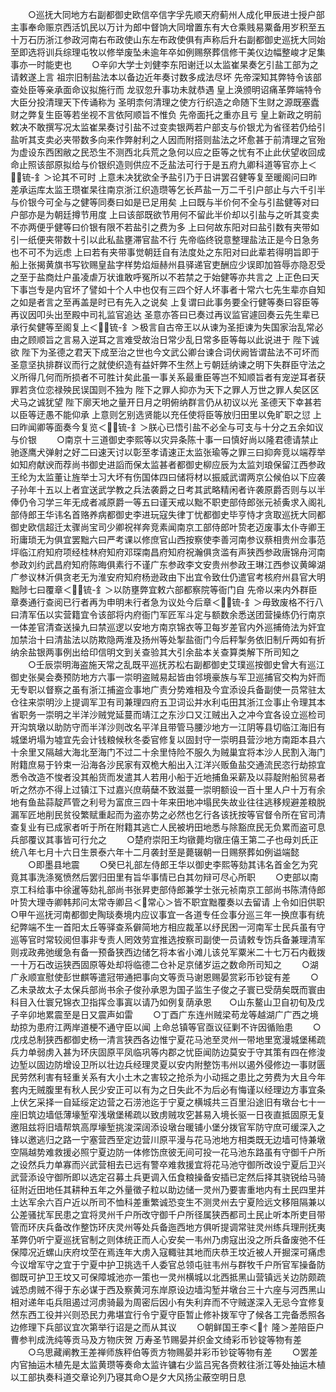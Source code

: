 <!-- { "loadSidebar": true } -->
　　○巡抚大同地方右副都御史欧信卒信字孚先顺天府蓟州人成化甲辰进士授户部主事奉命赈京西活饥民以万计为郎中督饷大同增置东有大仓乘贱易粟备用岁积至五十万石历浙江参政河南右布政使山东左布政使俱有声称后升右副都御史巡抚大同始至即选将训兵综理屯牧以修举废坠未逾年卒如例赐祭葬信修干美仪边幅整峻才足集事亦一时能吏也
　　○辛卯大学士刘健李东阳谢迁以太监崔杲奏乞引盐工部为之请敕遂上言  祖宗旧制盐法本以备边近年奏讨数多成法尽坏  先帝深知其弊特令该部查处臣等亲承面命议拟施行而  龙驭忽升事功未就恭遇  皇上涣颁明诏痛革弊端特令大臣分投清理天下传诵称为  圣明柰何清理之使方行织造之命随下生财之源既塞蠹财之弊复生臣等若坐视不言依阿顺旨不惟负  先帝面托之重亦且亏  皇上新政之明前敕决不敢撰写况太监崔杲奏讨引盐不过变卖银两若户部支与价银尤为省径若仍给引盐听其支卖必夹带数多向来作弊射利之人因而附搭则盐法之坏愈甚于前清理之官殆为虚设东西困敝之民恐生不测西北兵荒之急何以应之臣等之忧有不止此伏望收回成命止照该部原拟给与价银织造则供应不乏盐法可行于是五府九卿科道等官亦上＜锍-釒＞论其不可时  上意未决犹欲全予盐引乃于日讲罢召健等复至暖阁问曰昨差承运库太监王瓒崔杲往南京浙江织造瓒等乞长芦盐一万二千引户部止与六千引半与价银今可全与之健等同奏曰如是已足用矣  上曰既与半价何不全与引盐健等对曰户部亦是为朝廷撙节用度  上曰该部既欲节用何不留此半价却以引盐与之听其变卖不亦两便乎健等曰价银有限不若盐引之费为多  上曰何故东阳对曰盐引数有夹带如引一纸便夹带数十引以此私盐壅滞官盐不行  先帝临终锐意整理盐法正是今日急务也不可不为远虑  上曰若有夹带事觉朝廷自有法度处之东阳对曰此辈若得明旨即于船上张揭黄旗书写钦赐皇盐字样势焰烜赫州县驿递官吏酬应少误即加笞辱亦隐忍受之至于盐商灶户虽凌虐万状谁敢呼冤所以不若禁之于始健等亦共言之  上正色曰天下事岂专是内官坏了譬如十个人中也仅有三四个好人坏事者十常六七先生辈亦自知之如是者言之至再盖是时已有先入之说矣  上复谓曰此事务要全行健等奏曰容臣等再议因叩头出至殿中司礼监官追达  圣意亦答曰已奏过再议监官遽回奏云先生辈已承行矣健等至阁复上＜锍-釒＞极言自古帝王以从谏为圣拒谏为失国家治乱常必由之顾顺旨之言易入逆耳之言难受故治日常少乱日常多臣等每以此说进于  陛下诚欲  陛下为圣德之君天下成至治之世也今文武公卿台谏合词伏阙皆谓盐法不可坏而  圣意坚执排群议而行之就使织造有益奸弊不生然上亏朝廷纳谏之明下失群臣守法之义所得几何而所损者不可胜计矣此虽一事关系最重臣等岂不知顺旨者有宠逆耳者获罪若贪位恋禄殃民误国则不独为  陛下之罪人抑亦为天下之罪人万世之罪人矣区区犬马之诚犹望  陛下廓天地之量开日月之明俯纳群言仍从初议以光  圣德天下幸甚若以臣等迂愚不能仰承  上意则乞别选贤能以充任使将臣等放归田里以免旷职之愆  上曰昨闻卿等面奏今复览＜锍-釒＞朕心已悟引盐不必全与可支与十分之五余如议与价银
　　○南京十三道御史李熙等以灾异条陈十事一曰慎好尚以隆君德请禁止驰逐鹰犬弹射之好二曰速天讨以彰至孝请速正太监张瑜等之罪三曰抑奔竞以端荐举如知府献谀而荐尚书御史进謟而保太监甚者都御史柳应辰为太监刘琅保留江西参政王纶为太监董让旌举士习大坏有伤国体四曰储将材以振威武谓两京公候伯以下应袭子孙年十五以上者宜送武学教之兵法袭爵之日考其武略精闲者许袭原爵否则与以半俸仍令习学三年无成者减原爵一等五曰谨天戒以黜不职吏部侍郎张元祯夤求入阁礼部侍郎王华讳名首赂养病都御史李进玩寇失律丁忧都御史毕亨恃才贪取巡抚大同都御史欧信超迁太骤尚宝司少卿祝祥奔竞素闻南京工部侍郎叶贽老迈废事太仆寺卿王珩庸琐无为俱宜罢黜六曰严考课以修庶官山西按察使李善河南参议蔡相贵州佥事范坪临江府知府项经桂林府知府邓琛南昌府知府祝瀚俱贪滥有声狭西参政唐锦舟河南参政刘约武昌府知府陈晦俱素行不谨广东参政李文安贵州参政王琳江西参议黄皞湖广参议林沂俱贪老无为淮安府知府杨逊政由下出宜令致仕仍遣官考核府州县官大明黜陟七曰覆章＜锍-釒＞以防壅弊宜敕六部都察院等衙门自  先帝以来内外群臣章奏通行查阅已行者再为申明未行者急为议处今后章＜锍-釒＞毋致废格不行八曰清军伍以实营籍宜令该部将内府衙门军匠军斗定与额数余悉送团营操练仍行南京一体差官清查送操九曰禁巡逻以安地方南京锦衣等卫每岁差官内外巡捕倚法为奸宜加禁治十曰清盐法以防欺隐两淮及扬州等处掣盐衙门今后秤掣务依旧制斤两如有折纳余盐银两事例出给印信明文到关查验其大引余盐本关查算类解下所司知之
　　○壬辰崇明海盗施天常之乱既平巡抚苏松右副都御史艾璞巡按御史曾大有巡江御史张昊会奏预防地方六事一崇明盗贼易起皆由邻境豪族与军卫巡捕官交构为奸而无专职以督察之虽有浙江捕盗佥事地广责分势难相及今宜添设兵备副使一员常驻太仓往来崇明沙上提调军卫有司兼理四府五卫词讼并水利屯田其浙江佥事止令理其本省职务一崇明之半洋沙贼党延蔓而靖江之东沙口又江贼出入之冲今宜各设立巡检司开沟筑墩以助防守而半洋沙则改名平洋且带管马腰沙地方一江阴等县切临江海旧有城堡坍塌为墟宜先会计钱粮候秋冬委官修复以固封守一崇明县营沙地方南距本县六十余里又隔越大海北至海门不过二十余里恃险不服久为贼巢宜将本沙人民割入海门附籍庶易于钤束一沿海各沙民家有双桅大船出入江洋兴贩鱼盐交通流民恣行劫掠宜悉令改造不悛者没其船货而发遣其人若用小船于近地捕鱼采薪及以蒜靛附船贸易者听之然亦不得上过镇江下过嘉兴庶萌蘖不致滋蔓一崇明额设一百十里人户十万有余地有鱼盐蒜靛芦管之利号为富庶三四十年来田地冲塌民失故业往往逃移规避差粮脱漏军匠地削民贫役繁赋重起而为盗亦势之必然也乞行各该抚按等官督令所在官司清查复业有已成家者听于所在附籍其逃亡人民被坍田地悉与除豁庶民无负累而盗可息兵部覆议其事皆可行允之
　　○楚府崇阳王均镦薨均镦庄僖王第二子也母刘氏正统八年七月十六日生景泰六年十二月袭封至是薨辍朝一日赐祭葬如例谥端懿
　　○即墨县地震
　　○癸巳礼部左侍郎王华以御史李熙等劾其讳名首金乞为究竟其事洗涤冤愤然后罢归田里有旨华事情已白其勿辩可尽心所职
　　○吏部以南京工科给事中徐暹等劾礼部尚书张昇吏部侍郎兼学士张元祯南京工部尚书陈清侍郎叶贽大理寺卿韩邦问太常寺卿吕＜常心＞皆不职宜黜覆奏以去留请  上令如旧供职○甲午巡抚河南都御史陶琰奏境内应议事宜一各道专任佥事分巡三年一换庶事有统纪弊端不生一首阳太丘等驿查系僻简地方相应裁革以纾民困一河南军士民兵虽有守巡等官时常较阅但事非专责人罔效劳宜推选按察司副使一员请敕专饬兵备兼理清军则戎政弗弛缓急有备一预备狭西边储乞将本省小滩儿该兑军粟米二十七万石内截拨一十万石改运狭西固原等处却将临德二仓补足京储岁运之数命所司知之
　　○湖广永顺宣慰使彭世麒等遣冠带通把事向文等贡马谢恩赐晏赏彩币钞锭有差
　　○乙未录故太子太保兵部尚书余子俊孙承恩为国子监生子俊之子寰已受荫矣既而寰由科目入仕寰兄锦衣卫指挥佥事寘以请乃如例复荫承恩　　○山东鳌山卫自初旬及戊子辛卯地累震至是日又震声如雷
　　○丁酉广东连州贼梁苟龙等越湖广广西之境劫掠为患府江两岸道梗不通守臣以闻  上命总镇等官亟议征剿不许因循贻患
　　○戊戌总制狭西都御史杨一清言狭西各边惟宁夏花马池至灵州一带地里宽漫城堡稀疏兵力单弱虏入甚为环庆固原平凤临巩等内郡之忧臣闻防边莫安于守其策有四在修浚边堑以固边防增设卫所以壮边兵经理灵夏以安内附整饬韦州以遏外侵修边一事财匮民劳然利害有轻重关系有大小土木之害较之抢杀为小动摇之患比之劳费为大且今年套内无贼腹里有秋人民少安正可以有为之日失此不为后必有悔谨以经理边方事宜条上伏乞采择一自延绥定边营之石涝池迄于宁夏之横城共三百里沿途旧有墩台七十一座旧筑边墙低薄壕堑窄浅墩堡稀疏以致虏贼攻穵甚易入境长驱一日夜直抵固原无复邀阻兹将旧墙帮筑高厚壕堑挑浚深阔添设墩台暖铺小堡分拨官军防守庶可缓深入之锋以邀逃归之路一宁塞营西至定边营川原平漫与花马池地方相类既无边墙可恃兼墩空隔越势难救援必照宁夏边防一体修饬庶彼无间可投一花马池东路虽有守御千户所之设然兵力单寡而兴武营相去已远有警卒难救援宜将花马池守御所改设宁夏后卫兴武营添设守御所即以选定召募土兵更调入伍食粮操备安插已定然后择其骁锐给马骑征附近田地任其耕种五年之外量徵子粒以助边储一灵州乃要害重地内有土民四里并土达军余六百户近以所司不恤科差重繁诚恐变生不测灵州去宁夏险远文移阻隔兼以公差骚扰军民患之宜将灵州千户所改守御千户所径属狭西都司土民止听本所吏目带管而环庆兵备改作整饬环庆灵州等处兵备迤西地方俱听提调常驻灵州练兵理刑抚夷革弊仍听宁夏巡抚官制之则体统正而人心安矣一韦州乃虏寇出没之所兵备废弛不任保障况近螺山庆府坟茔在焉连年大虏入寇輙驻其地而庆恭王坟近被人开掘深可痛虑今议增军守之宜于宁夏中护卫挑选千人委官总领屯驻韦州与群牧千户所官军操备防御既可护卫王坟又可保障城池亦一策也一灵州横城以北西抵黑山营镇远关边防颇疏诚恐虏贼不得于东必谋于西及察黄河东岸原设边墙沟堑并墩台三十六座与河西黑山相对递年屯兵阻遏过河虏骑最为周密后因小有失利弃而不守贼遂深入无忌今宜修复然东西工役并兴则恐民力弗堪宜行令宁夏守臣暂止修补拨军守了候各工完备悉照各边修理下兵部议宜次第举行诏是之而从其议
　　○朝鲜国王李＜忄隆＞差陪臣户曹参判成洗纯等贡马及方物庆贺  万寿圣节赐晏并织金文绮彩币钞锭等物有差
　　○乌思藏阐教王差禅师族秤伯等贡方物赐晏并彩币钞锭等物有差
　　○罢差内官抽运木植先是太监黄瓒等奏命太监许镛右少监吕宪各赍敕往浙江等处抽运木植以工部执奏科道交章论列乃寝其命○是夕大风扬尘蔽空明日息
